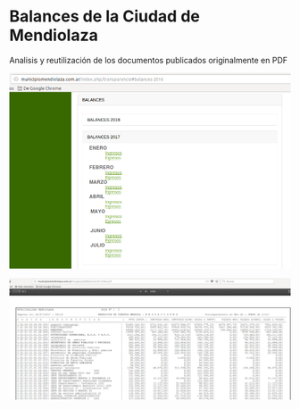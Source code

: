 # Balances de la Ciudad de Mendiolaza
Analisis y reutilización de los documentos publicados originalmente en PDF

![bal1](/img/balances-muni-01.png)

![bal2](/img/balances-muni-02.png)
